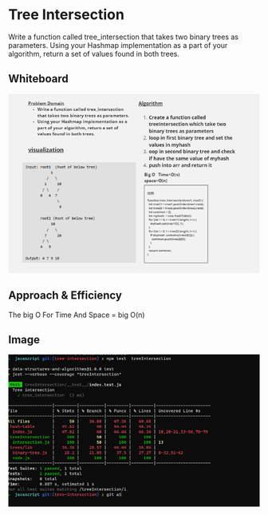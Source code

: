 # Tree Intersection

Write a function called tree_intersection that takes two binary trees as parameters.
Using your Hashmap implementation as a part of your algorithm, return a set of values found in both trees.

## Whiteboard

![img](./img/S.png)

## Approach & Efficiency
<!-- What approach did you take? Why? What is the Big O space/time for this approach? -->

The big O For Time And Space = big O(n)

## Image

![img](./img/test.png)
